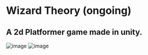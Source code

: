 # Wizard Theory (ongoing)
## A 2d Platformer game made in unity.
![image](https://user-images.githubusercontent.com/38327075/192154939-1d5d139b-bf57-4bae-a9f7-3b2582589dfd.png)
![image](https://user-images.githubusercontent.com/38327075/194131278-182a8c58-45cb-46b1-b5ae-2a66f87b4ede.png)
